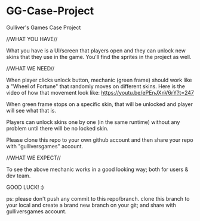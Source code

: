 # GG-Case-Project

Gulliver's Games Case Project 

//WHAT YOU HAVE//

What you have is a UI/screen that players open and they can unlock new skins that they use in the game.
You'll find the sprites in the project as well.




//WHAT WE NEED//

When player clicks unlock button, mechanic (green frame) should work like a "Wheel of Fortune" that randomly moves on different skins.
Here is the video of how that movement look like: https://youtu.be/ePEnJXnV6rY?t=247

When green frame stops on a specific skin, that will be unlocked and player will see what that is.

Players can unlock skins one by one (in the same runtime) without any problem until there will be no locked skin.

Please clone this repo to your own github account and then share your repo with "gulliversgames" account.




//WHAT WE EXPECT//

To see the above mechanic works in a good looking way; both for users & dev team.


GOOD LUCK! :)

ps: please don't push any commit to this repo/branch. clone this branch to your local and create a brand new branch on your git; and share with gulliversgames account.
